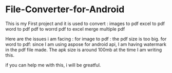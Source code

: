 # File-Converter-for-Android
This is my First project and it is used to convert :
images to pdf
excel to pdf
word to pdf
pdf to worrd
pdf to excel 
merge multiple pdf

Here are the issues i am facing :
for image to pdf :
the pdf size is too big.
for word to pdf:
since I am using aspose for android api, I am having watermark in the pdf file made.
The apk size is around 100mb at the time I am writing this.

if you can help me with this, i will be greatful.

